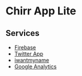 # Chirr App Lite

## Services

- [Firebase](https://console.firebase.google.com/u/0/project/chirrapp-8006f/overview)
- [Twitter App](https://apps.twitter.com/app/14086961)
- [iwantmyname](https://iwantmyname.com/dashboard/dns/getchirrapp.com)
- [Google Analytics](https://analytics.google.com/analytics/web/#embed/report-home/a103698265w154901832p156597456/)
